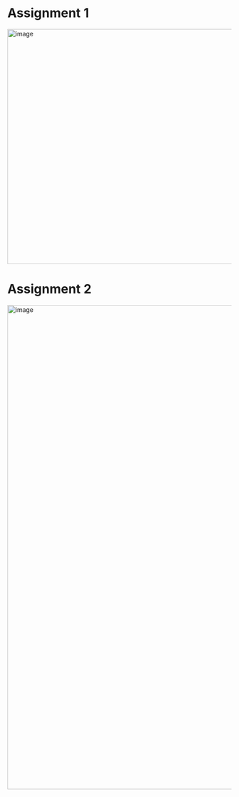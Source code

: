 # Assignment 1
<img width="528" alt="image" src="https://user-images.githubusercontent.com/109552161/180106733-3941d029-549a-460f-8d7b-b64872b0a8b7.png">

# Assignment 2
<img width="1088" alt="image" src="https://user-images.githubusercontent.com/109552161/180565916-939bc0a8-949d-41f1-aa35-7ef9404dc7e0.png">

